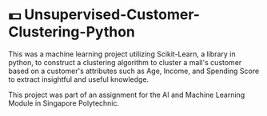# 💵 Unsupervised-Customer-Clustering-Python
This was a machine learning project utilizing Scikit-Learn, a library in python, to construct a clustering algorithm to cluster a mall's customer based on a customer's attributes such as Age, Income, and Spending Score to extract insightful and useful knowledge.

This project was part of an assignment for the AI and Machine Learning Module in Singapore Polytechnic.
